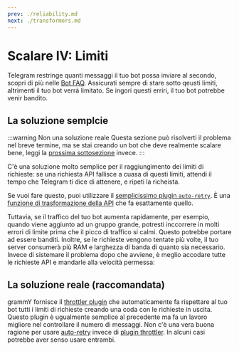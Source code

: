 ```yaml
---
prev: ./reliability.md
next: ./transformers.md
---
```


# Scalare IV: Limiti

Telegram restringe quanti messaggi il tuo bot possa inviare al secondo, scopri di più nelle [Bot FAQ](https://core.telegram.org/bots/faq#my-bot-is-hitting-limits-how-do-i-avoid-this).
Assicurati sempre di stare sotto qeusti limiti, altrimenti il tuo bot verrà limitato.
Se ingori questi erriri, il tuo bot potrebbe venir bandito.

## La soluzione semplcie

:::warning Non una soluzione reale
Questa sezione può risolverti il problema nel breve termine, ma se stai creando un bot che deve realmente scalare bene, leggi la [prossima sottosezione](#la-solución-real-recomendada) invece.
:::

C'è una soluzione molto semplice per il raggiungimento dei limiti di richieste: se una richiesta API fallisce a cuasa di questi limiti, attendi il tempo che Telegram ti dice di attenere, e ripeti la richeista.

Se vuoi fare questo, puoi utilizzare il [semplicissimo plugin `auto-retry`](../plugins/auto-retry.md).
È una [funzione di trasformazione della API](../advanced/transformers.md) che fa esattamente quello.

Tuttavia, se il traffico del tuo bot aumenta rapidamente, per esempio, quando viene aggiunto ad un gruppo grande, potresti inccorrere in molti errori di limite prima che il picco di traffico si calmi.
Questo potrebbe portare ad essere banditi.
Inoltre, se le richieste vengono tentate più volte, il tuo server consumerà più RAM e larghezza di banda di quanto sia necessario.
Invece di sistemare il problema dopo che avviene, è meglio accodare tutte le richieste API e mandarle alla velocità permessa:

## La soluzione reale (raccomandata)

grammY fornisce il [throttler plugin](../plugins/transformer-throttler.md) che automaticamente fa rispettare al tuo bot tutti i limiti di richieste creando una coda con le richieste in uscita.
Questo plugin è ugualmente semplice al precedente ma fa un lavoro migliore nel controllare il numero di messaggi.
Non c'è una vera buona ragione per usare [auto-retry](../plugins/auto-retry.md) invece di [plugin throttler](../plugins/transformer-throttler.md).
In alcuni casi potrebbe aver senso usare entrambi.